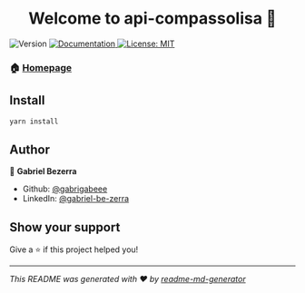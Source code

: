 <h1 align="center">Welcome to api-compassolisa 👋</h1>
<p>
  <img alt="Version" src="https://img.shields.io/badge/version- -blue.svg?cacheSeconds=2592000" />
  <a href="  " target="_blank">
    <img alt="Documentation" src="https://img.shields.io/badge/documentation-yes-brightgreen.svg" />
  </a>
  <a href="#" target="_blank">
    <img alt="License: MIT" src="https://img.shields.io/badge/License-MIT-yellow.svg" />
  </a>
</p>

### 🏠 [Homepage](    )

## Install

```sh
yarn install
```

## Author

👤 **Gabriel Bezerra**

* Github: [@gabrigabeee](https://github.com/gabrigabeee)
* LinkedIn: [@gabriel-be-zerra](https://linkedin.com/in/gabriel-be-zerra)

## Show your support

Give a ⭐️ if this project helped you!

***
_This README was generated with ❤️ by [readme-md-generator](https://github.com/kefranabg/readme-md-generator)_